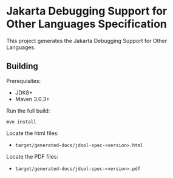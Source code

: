 Jakarta Debugging Support for Other Languages Specification
===========================================================

This project generates the Jakarta Debugging Support for Other Languages.

Building
--------

Prerequisites:

* JDK8+
* Maven 3.0.3+

Run the full build:

`mvn install`

Locate the html files:
- `target/generated-docs/jdsol-spec-<version>.html`

Locate the PDF files:
- `target/generated-docs/jdsol-spec-<version>.pdf`
